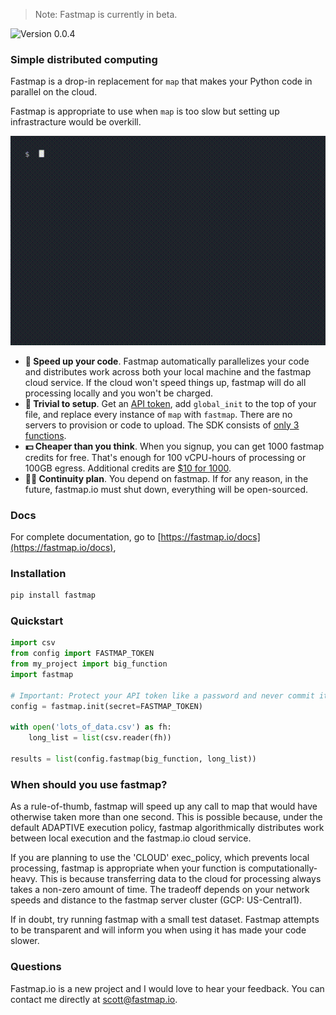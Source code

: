 > Note: Fastmap is currently in beta. 

![Version 0.0.4](https://img.shields.io/badge/version-0.0.4-red)

### Simple distributed computing

Fastmap is a drop-in replacement for `map` that makes your Python code in parallel on the cloud.

Fastmap is appropriate to use when `map` is too slow but setting up infrastracture would be overkill.


![Demo gif of fastmap. Text tutorial can be found below](assets/demo.gif)

- **🚀 Speed up your code**. Fastmap automatically parallelizes your code and distributes work across both your local machine and the fastmap cloud service. If the cloud won't speed things up, fastmap will do all processing locally and you won't be charged.
- **🐣 Trivial to setup**. Get an [API token](https://fastmap.io/), add `global_init` to the top of your file, and replace every instance of `map` with `fastmap`. There are no servers to provision or code to upload. The SDK consists of [only 3 functions](https://fastmap.io/docs#interface).
- **💵 Cheaper than you think**. When you signup, you can get 1000 fastmap credits for free. That's enough for 100 vCPU-hours of processing or 100GB egress. Additional credits are [$10 for 1000](https://fastmap.io/#pricing)</a>.
- **🧟‍♂️ Continuity plan**. You depend on fastmap. If for any reason, in the future, fastmap.io must shut down, everything will be open-sourced.

### Docs

For complete documentation, go to [https://fastmap.io/docs](https://fastmap.io/docs),


### Installation

```bash
pip install fastmap
```

### Quickstart

```python
import csv
from config import FASTMAP_TOKEN
from my_project import big_function
import fastmap

# Important: Protect your API token like a password and never commit it to version control
config = fastmap.init(secret=FASTMAP_TOKEN)

with open('lots_of_data.csv') as fh:
    long_list = list(csv.reader(fh))

results = list(config.fastmap(big_function, long_list))

```


### When should you use fastmap?

As a rule-of-thumb, fastmap will speed up any call to map that would have otherwise taken more than one second. This is possible because, under the default ADAPTIVE execution policy, fastmap algorithmically distributes work between local execution and the fastmap.io cloud service.

If you are planning to use the 'CLOUD' exec_policy, which prevents local processing, fastmap is appropriate when your function is computationally-heavy. This is because transferring data to the cloud for processing always takes a non-zero amount of time. The tradeoff depends on your network speeds and distance to the fastmap server cluster (GCP: US-Central1).

If in doubt, try running fastmap with a small test dataset. Fastmap attempts to be transparent and will inform you when using it has made your code slower.


### Questions

Fastmap.io is a new project and I would love to hear your feedback. You can contact me directly at scott@fastmap.io.
